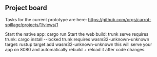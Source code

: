 ## Project board
Tasks for the current prototype are here:
https://github.com/orgs/carrot-spillage/projects/1/views/1


Start the native app: cargo run
Start the web build: trunk serve
requires trunk: cargo install --locked trunk
requires wasm32-unknown-unknown target: rustup target add wasm32-unknown-unknown
this will serve your app on 8080 and automatically rebuild + reload it after code changes